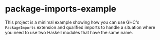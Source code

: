 # package-imports-example

This project is a minimal example showing how you can use GHC's `PackageImports`
extension and qualified imports to handle a situation where you need to use two
Haskell modules that have the same name.
